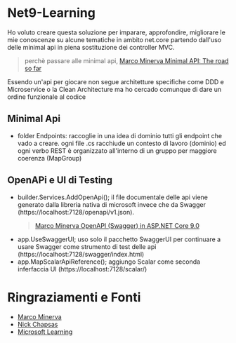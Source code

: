 # Net9-Learning
Ho voluto creare questa soluzione per imparare, approfondire, migliorare le mie conoscenze su alcune tematiche in ambito net.core partendo dall'uso delle minimal api in piena sostituzione dei controller MVC.
> perchè passare alle minimal api, [Marco Minerva Minimal API: The road so far](https://youtu.be/VKhqdZ-j7W0?si=Q4BDyVWsCDhv7Ekd)
  
Essendo un'api per giocare non segue architetture specifiche come DDD e Microservice o la Clean Architecture ma ho cercado comunque di dare un ordine funzionale al codice
## Minimal Api
- folder Endpoints: raccoglie in una idea di dominio tutti gli endpoint che vado a creare. ogni file .cs racchiude un contesto di lavoro (dominio) ed ogni verbo REST è organizzato all'interno di un gruppo per maggiore coerenza (MapGroup)
## OpenAPi e UI di Testing
- builder.Services.AddOpenApi(); il file documentale delle api viene generato dalla libreria nativa di microsoft invece che da Swagger (https://localhost:7128/openapi/v1.json).
  > [Marco Minerva OpenAPI (Swagger) in ASP.NET Core 9.0](https://www.youtube.com/live/AJAk7oylArQ?si=vncvIFZOoLw9S7kG)
- app.UseSwaggerUI; uso solo il pacchetto SwaggerUI per continuare a usare Swagger come strumento di test delle api (https://localhost:7128/swagger/index.html)
- app.MapScalarApiReference(); aggiungo Scalar come seconda inferfaccia UI (https://localhost:7128/scalar/)

# Ringraziamenti e Fonti
+ [Marco Minerva](https://github.com/marcominerva)
+ [Nick Chapsas](https://www.youtube.com/@nickchapsas)
+ [Microsoft Learning](https://learn.microsoft.com/it-it/aspnet/core/introduction-to-aspnet-core?view=aspnetcore-9.0#recommended-learning-path)
